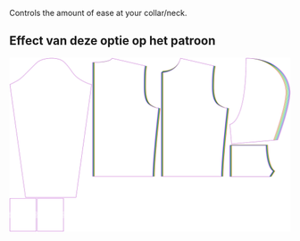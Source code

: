 
Controls the amount of ease at your collar/neck.


## Effect van deze optie op het patroon
![This image shows the effect of this option by superimposing several variants that have a different value for this option](huey_collarease_sample.svg "Effect of this option on the pattern")
